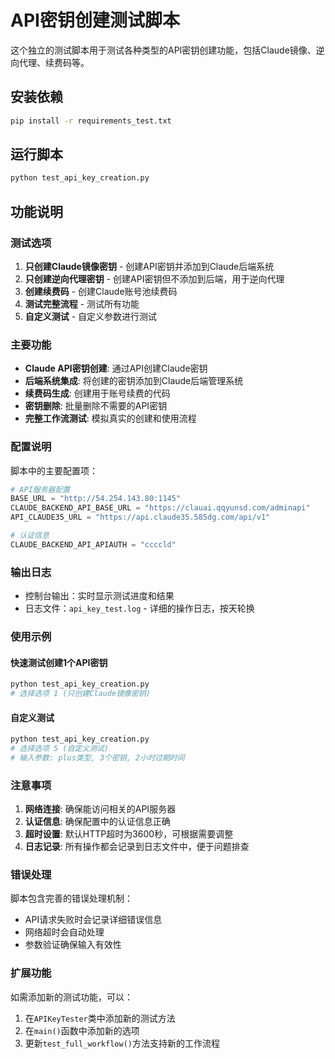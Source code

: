 # API密钥创建测试脚本

这个独立的测试脚本用于测试各种类型的API密钥创建功能，包括Claude镜像、逆向代理、续费码等。

## 安装依赖

```bash
pip install -r requirements_test.txt
```

## 运行脚本

```bash
python test_api_key_creation.py
```

## 功能说明

### 测试选项

1. **只创建Claude镜像密钥** - 创建API密钥并添加到Claude后端系统
2. **只创建逆向代理密钥** - 创建API密钥但不添加到后端，用于逆向代理
3. **创建续费码** - 创建Claude账号池续费码
4. **测试完整流程** - 测试所有功能
5. **自定义测试** - 自定义参数进行测试

### 主要功能

- **Claude API密钥创建**: 通过API创建Claude密钥
- **后端系统集成**: 将创建的密钥添加到Claude后端管理系统
- **续费码生成**: 创建用于账号续费的代码
- **密钥删除**: 批量删除不需要的API密钥
- **完整工作流测试**: 模拟真实的创建和使用流程

### 配置说明

脚本中的主要配置项：

```python
# API服务器配置
BASE_URL = "http://54.254.143.80:1145"
CLAUDE_BACKEND_API_BASE_URL = "https://clauai.qqyunsd.com/adminapi"
API_CLAUDE35_URL = "https://api.claude35.585dg.com/api/v1"

# 认证信息
CLAUDE_BACKEND_API_APIAUTH = "ccccld"
```

### 输出日志

- 控制台输出：实时显示测试进度和结果
- 日志文件：`api_key_test.log` - 详细的操作日志，按天轮换

### 使用示例

#### 快速测试创建1个API密钥
```bash
python test_api_key_creation.py
# 选择选项 1 (只创建Claude镜像密钥)
```

#### 自定义测试
```bash
python test_api_key_creation.py
# 选择选项 5 (自定义测试)
# 输入参数: plus类型, 3个密钥, 2小时过期时间
```

### 注意事项

1. **网络连接**: 确保能访问相关的API服务器
2. **认证信息**: 确保配置中的认证信息正确
3. **超时设置**: 默认HTTP超时为3600秒，可根据需要调整
4. **日志记录**: 所有操作都会记录到日志文件中，便于问题排查

### 错误处理

脚本包含完善的错误处理机制：
- API请求失败时会记录详细错误信息
- 网络超时会自动处理
- 参数验证确保输入有效性

### 扩展功能

如需添加新的测试功能，可以：
1. 在`APIKeyTester`类中添加新的测试方法
2. 在`main()`函数中添加新的选项
3. 更新`test_full_workflow()`方法支持新的工作流程 